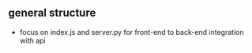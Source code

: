 ## general structure
- focus on index.js and server.py for front-end to back-end integration with api
